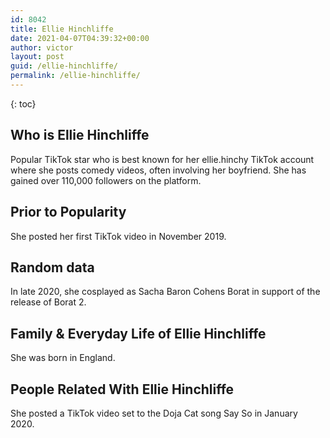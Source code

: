 ```yaml
---
id: 8042
title: Ellie Hinchliffe
date: 2021-04-07T04:39:32+00:00
author: victor
layout: post
guid: /ellie-hinchliffe/
permalink: /ellie-hinchliffe/
---
```



{: toc}


## Who is Ellie Hinchliffe



Popular TikTok star who is best known for her ellie.hinchy TikTok account where she posts comedy videos, often involving her boyfriend. She has gained over 110,000 followers on the platform. 

                
                
                
## Prior to Popularity



She posted her first TikTok video in November 2019. 

                
                
                
## Random data



In late 2020, she cosplayed as Sacha Baron Cohens Borat in support of the release of Borat 2.

                
                
                
## Family & Everyday Life of Ellie Hinchliffe



She was born in England. 

                
                
                
## People Related With Ellie Hinchliffe



She posted a TikTok video set to the Doja Cat song Say So in January 2020. 

                
              
            
          
          
          